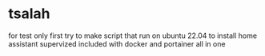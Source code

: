 # tsalah
for test only
first try to make script that run on ubuntu 22.04 to install home assistant supervized included with docker and portainer all in one
